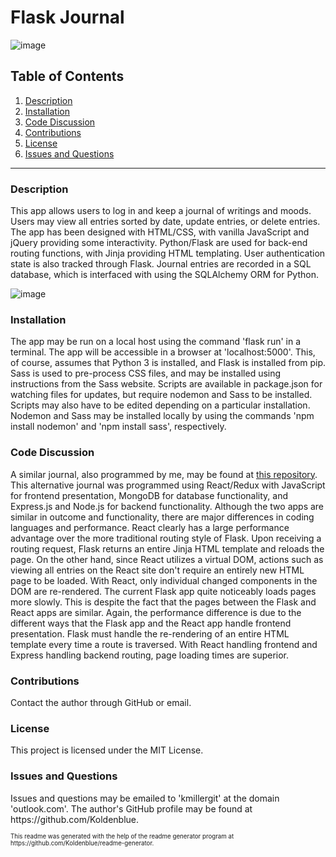 # Flask Journal

![image](https://img.shields.io/badge/license-MIT%20License-green)

## Table of Contents

1. <a href="#description">Description</a>
2. <a href="#installation">Installation</a>
3. <a href="#code">Code Discussion</a>
4. <a href="#contributions">Contributions</a>
5. <a href="#license">License</a>
6. <a href="#questions">Issues and Questions</a>
<hr><h3 id='description'>Description</h3>
This app allows users to log in and keep a journal of writings and moods. Users may view all entries sorted by date, update entries, or delete entries. The app has been designed with HTML/CSS, with vanilla JavaScript and jQuery providing some interactivity. Python/Flask are used for back-end routing functions, with Jinja providing HTML templating. User authentication state is also tracked through Flask. Journal entries are recorded in a SQL database, which is interfaced with using the SQLAlchemy ORM for Python.

![image](https://user-images.githubusercontent.com/64618290/101844700-e81aab00-3b01-11eb-91dd-49f5a1b6fdc1.png)

<h3 id='installation'>Installation</h3>
The app may be run on a local host using the command 'flask run' in a terminal. The app will be accessible in a browser at 'localhost:5000'. This, of course, assumes that Python 3 is installed, and Flask is installed from pip. Sass is used to pre-process CSS files, and may be installed using instructions from the Sass website. Scripts are available in package.json for watching files for updates, but require nodemon and Sass to be installed. Scripts may also have to be edited depending on a particular installation. Nodemon and Sass may be installed locally by using the commands 'npm install nodemon' and 'npm install sass', respectively.

<h3 id='code'>Code Discussion</h3>
A similar journal, also programmed by me, may be found at <a href='https://github.com/Koldenblue/redux-journal'>this repository</a>. This alternative journal was programmed using React/Redux with JavaScript for frontend presentation, MongoDB for database functionality, and Express.js and Node.js for backend functionality. Although the two apps are similar in outcome and functionality, there are major differences in coding languages and performance. React clearly has a large performance advantage over the more traditional routing style of Flask. Upon receiving a routing request, Flask returns an entire Jinja HTML template and reloads the page. On the other hand, since React utilizes a virtual DOM, actions such as viewing all entries on the React site don't require an entirely new HTML page to be loaded. With React, only individual changed components in the DOM are re-rendered. The current Flask app quite noticeably loads pages more slowly. This is despite the fact that the pages between the Flask and React apps are similar. Again, the performance difference is due to the different ways that the Flask app and the React app handle frontend presentation. Flask must handle the re-rendering of an entire HTML template every time a route is traversed. With React handling frontend and Express handling backend routing, page loading times are superior.

<h3 id='contributions'>Contributions</h3>
Contact the author through GitHub or email.

<h3 id='license'>License</h3>
This project is licensed under the MIT License.

<h3 id='questions'>Issues and Questions</h3>
Issues and questions may be emailed to 'kmillergit' at the domain 'outlook.com'. The author's GitHub profile may be found at https://github.com/Koldenblue.<p><sub><sup>This readme was generated with the help of the readme generator program at https://github.com/Koldenblue/readme-generator.</sup></sub></p>